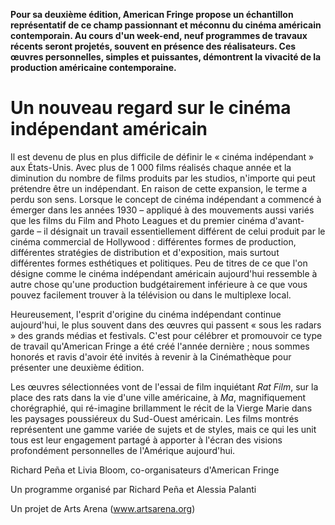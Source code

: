 **Pour sa deuxième édition, American Fringe propose un échantillon représentatif de ce champ passionnant et méconnu du cinéma américain contemporain. Au cours d'un week-end, neuf programmes de travaux récents seront projetés, souvent en présence des réalisateurs. Ces œuvres personnelles, simples et puissantes, démontrent la vivacité de la production américaine contemporaine.**

# Un nouveau regard sur le cinéma indépendant américain

Il est devenu de plus en plus difficile de définir le « cinéma indépendant » aux États-Unis. Avec plus de 1 000 films réalisés chaque année et la diminution du nombre de films produits par les studios, n'importe qui peut prétendre être un indépendant. En raison de cette expansion, le terme a perdu son sens. Lorsque le concept de cinéma indépendant a commencé à émerger dans les années 1930 – appliqué à des mouvements aussi variés que les films du Film and Photo Leagues et du premier cinéma d'avant-garde – il désignait un travail essentiellement différent de celui produit par le cinéma commercial de Hollywood : différentes formes de production, différentes stratégies de distribution et d'exposition, mais surtout différentes formes esthétiques et politiques. Peu de titres de ce que l'on désigne comme le cinéma indépendant américain aujourd'hui ressemble à autre chose qu'une production budgétairement inférieure à ce que vous pouvez facilement trouver à la télévision ou dans le multiplexe local.

Heureusement, l'esprit d'origine du cinéma indépendant continue aujourd'hui, le plus souvent dans des œuvres qui passent « sous les radars » des grands médias et festivals. C'est pour célébrer et promouvoir ce type de travail qu'American Fringe a été créé l'année dernière ; nous sommes honorés et ravis d'avoir été invités à revenir à la Cinémathèque pour présenter une deuxième édition.

Les œuvres sélectionnées vont de l'essai de film inquiétant _Rat Film_, sur la place des rats dans la vie d'une ville américaine, à _Ma_, magnifiquement chorégraphié, qui ré-imagine brillamment le récit de la Vierge Marie dans les paysages poussiéreux du Sud-Ouest américain. Les films montrés représentent une gamme variée de sujets et de styles, mais ce qui les unit tous est leur engagement partagé à apporter à l'écran des visions profondément personnelles de l'Amérique aujourd'hui.

Richard Peña et Livia Bloom, co-organisateurs d'American Fringe

Un programme organisé par Richard Peña et Alessia Palanti

Un projet de Arts Arena (www.artsarena.org)
